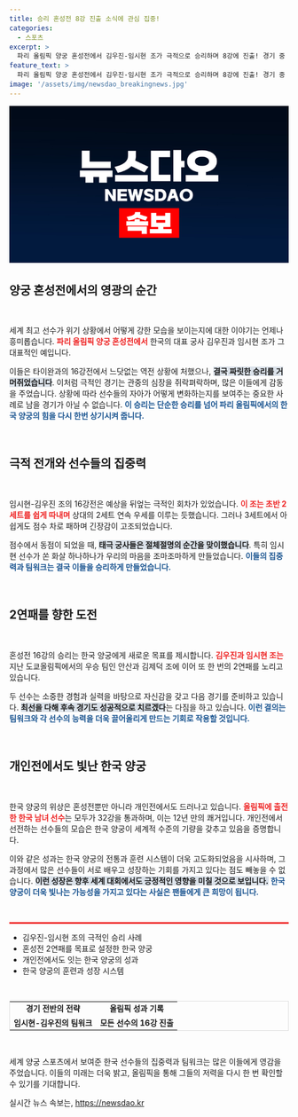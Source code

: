 ```yaml
---
title: 승리 혼성전 8강 진출 소식에 관심 집중!
categories:
  - 스포츠
excerpt: >
  파리 올림픽 양궁 혼성전에서 김우진-임시현 조가 극적으로 승리하며 8강에 진출! 경기 중 위기를 극복하고 2연패를 노리는 그들의 여정을 함께 확인해보세요.
feature_text: >
  파리 올림픽 양궁 혼성전에서 김우진-임시현 조가 극적으로 승리하며 8강에 진출! 경기 중 위기를 극복하고 2연패를 노리는 그들의 여정을 함께 확인해보세요.
image: '/assets/img/newsdao_breakingnews.jpg'
---
```


<p><img src="/assets/img/newsdao_breakingnews.jpg" alt="bookingtag 속보" /></p>

<h2 data-ke-size="size26">양궁 혼성전에서의 영광의 순간</h2>

<p data-ke-size="size16">&nbsp;</p>

<p>세계 최고 선수가 위기 상황에서 어떻게 강한 모습을 보이는지에 대한 이야기는 언제나 흥미롭습니다. <b><span style="color: #ee2323;">파리 올림픽 양궁 혼성전에서</span></b> 한국의 대표 궁사 김우진과 임시현 조가 그 대표적인 예입니다. </p>

<p>이들은 타이완과의 16강전에서 느닷없는 역전 상황에 처했으나, <b><span style="background-color: #21538527;">결국 짜릿한 승리를 거머쥐었습니다</span></b>. 이처럼 극적인 경기는 관중의 심장을 쥐락펴락하며, 많은 이들에게 감동을 주었습니다. 상황에 따라 선수들의 자아가 어떻게 변화하는지를 보여주는 중요한 사례로 남을 경기가 아닐 수 없습니다. <b><span style="color: #1a5490;">이 승리는 단순한 승리를 넘어 파리 올림픽에서의 한국 양궁의 힘을 다시 한번 상기시켜 줍니다.</span></b></p>

<p data-ke-size="size16">&nbsp;</p>

<h2 data-ke-size="size26">극적 전개와 선수들의 집중력</h2>

<p data-ke-size="size16">&nbsp;</p>

<p>임시현-김우진 조의 16강전은 예상을 뒤엎는 극적인 회차가 있었습니다. <b><span style="color: #ee2323;">이 조는 초반 2세트를 쉽게 따내며</span></b> 상대의 2세트 연속 우세를 이루는 듯했습니다. 그러나 3세트에서 아쉽게도 점수 차로 패하며 긴장감이 고조되었습니다. </p>

<p>점수에서 동점이 되었을 때, <b><span style="background-color: #21538527;">태극 궁사들은 절체절명의 순간을 맞이했습니다</span></b>. 특히 임시현 선수가 쏜 화살 하나하나가 우리의 마음을 조마조마하게 만들었습니다. <b><span style="color: #1a5490;">이들의 집중력과 팀워크는 결국 이들을 승리하게 만들었습니다.</span></b></p>

<p data-ke-size="size16">&nbsp;</p>

<h2 data-ke-size="size26">2연패를 향한 도전</h2>

<p data-ke-size="size16">&nbsp;</p>

<p>혼성전 16강의 승리는 한국 양궁에게 새로운 목표를 제시합니다. <b><span style="color: #ee2323;">김우진과 임시현 조는</span></b> 지난 도쿄올림픽에서의 우승 팀인 안산과 김제덕 조에 이어 또 한 번의 2연패를 노리고 있습니다. </p>

<p>두 선수는 소중한 경험과 실력을 바탕으로 자신감을 갖고 다음 경기를 준비하고 있습니다. <b><span style="background-color: #21538527;">최선을 다해 후속 경기도 성공적으로 치르겠다</span></b>는 다짐을 하고 있습니다. <b><span style="color: #1a5490;">이런 결의는 팀워크와 각 선수의 능력을 더욱 끌어올리게 만드는 기회로 작용할 것입니다.</span></b></p>

<p data-ke-size="size16">&nbsp;</p>

<h2 data-ke-size="size26">개인전에서도 빛난 한국 양궁</h2>

<p data-ke-size="size16">&nbsp;</p>

<p>한국 양궁의 위상은 혼성전뿐만 아니라 개인전에서도 드러나고 있습니다. <b><span style="color: #ee2323;">올림픽에 출전한 한국 남녀 선수</span></b>는 모두가 32강을 통과하며, 이는 12년 만의 쾌거입니다. 개인전에서 선전하는 선수들의 모습은 한국 양궁이 세계적 수준의 기량을 갖추고 있음을 증명합니다. </p>

<p>이와 같은 성과는 한국 양궁의 전통과 훈련 시스템이 더욱 고도화되었음을 시사하며, 그 과정에서 많은 선수들이 서로 배우고 성장하는 기회를 가지고 있다는 점도 빼놓을 수 없습니다. <b><span style="background-color: #21538527;">이런 성장은 향후 세계 대회에서도 긍정적인 영향을 미칠 것으로 보입니다.</span></b> <b><span style="color: #1a5490;">한국 양궁이 더욱 빛나는 가능성을 가지고 있다는 사실은 팬들에게 큰 희망이 됩니다.</span></b></p>

<p data-ke-size="size16">&nbsp;</p>

<hr style="height:3px; border:none; background-color:#ee2323;" />

<ul>
  <li>김우진-임시현 조의 극적인 승리 사례</li>
  <li>혼성전 2연패를 목표로 설정한 한국 양궁</li>
  <li>개인전에서도 잇는 한국 양궁의 성과</li>
  <li>한국 양궁의 훈련과 성장 시스템</li>
</ul>

<p data-ke-size="size16">&nbsp;</p>

<table style="width:100%; border:1px solid #ddd;">
  <tr>
    <td style="text-align: center; height: 17px;"><b>경기 전반의 전략</b></td>
    <td style="text-align: center; height: 17px;"><b>올림픽 성과 기록</b></td>
  </tr>
  <tr>
    <td style="text-align: center; height: 17px;"><b>임시현-김우진의 팀워크</b></td>
    <td style="text-align: center; height: 17px;"><b>모든 선수의 16강 진출</b></td>
  </tr>
</table>

<p data-ke-size="size16">&nbsp;</p>

<p>세계 양궁 스포츠에서 보여준 한국 선수들의 집중력과 팀워크는 많은 이들에게 영감을 주었습니다. 이들의 미래는 더욱 밝고, 올림픽을 통해 그들의 저력을 다시 한 번 확인할 수 있기를 기대합니다.</p>
실시간 뉴스 속보는, <a href="https://newsdao.kr" rel="dofollow">https://newsdao.kr</a>


